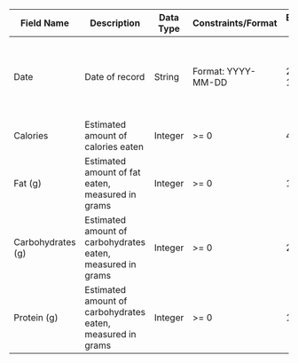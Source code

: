 | Field Name   | Description           | Data Type | Constraints/Format        | Example Value   | Additional Information
|--------------|-----------------------|-----------|---------------------------|-----------------|-----------|
| Date      | Date of record | String    | Format: YYYY-MM-DD | 2020-12-18        | Date value may not be unique as this represents one logged meal
| Calories      | Estimated amount of calories eaten | Integer   | >= 0                      | 42              |
| Fat (g)      | Estimated amount of fat eaten, measured in grams | Integer   | >= 0     | 102            |
| Carbohydrates (g)      | Estimated amount of carbohydrates eaten, measured in grams | Integer   | >= 0     | 22            |
| Protein (g)      | Estimated amount of carbohydrates eaten, measured in grams | Integer   | >= 0     | 141            |